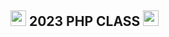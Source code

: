
<h2> <img src="https://cdn-icons-png.flaticon.com/512/3468/3468377.png" width = "25" height = "25" /> 2023 PHP CLASS <img src="https://cdn-icons-png.flaticon.com/512/3468/3468377.png" width = "25" height = "25" /> </h2>
